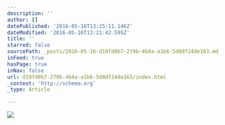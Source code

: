 ```yaml
---
description: ''
author: []
datePublished: '2016-05-16T13:25:11.146Z'
dateModified: '2016-05-16T13:21:42.595Z'
title: ''
starred: false
sourcePath: _posts/2016-05-16-d19fd0b7-279b-4b4a-a1b6-5d8df24de163.md
inFeed: true
hasPage: true
inNav: false
url: d19fd0b7-279b-4b4a-a1b6-5d8df24de163/index.html
_context: 'http://schema.org'
_type: Article

---
```

![](https://the-grid-user-content.s3-us-west-2.amazonaws.com/92806176-0391-444d-8366-83b2fd512d3b.jpg)